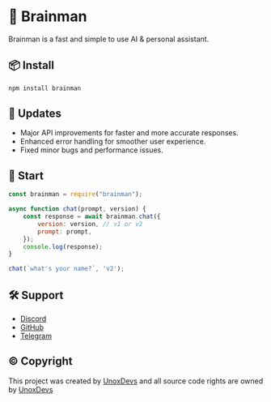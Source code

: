 # 🤖 Brainman
Brainman is a fast and simple to use AI & personal assistant.

## 📦 Install
```bash
npm install brainman
```

## 🎉 Updates
- Major API improvements for faster and more accurate responses.
- Enhanced error handling for smoother user experience.
- Fixed minor bugs and performance issues.

## 🚀 Start
```js
const brainman = require("brainman");

async function chat(prompt, version) {
    const response = await brainman.chat({
        version: version, // v1 or v2
        prompt: prompt,
    });
    console.log(response);
}

chat(`what's your name?`, 'v2');
```

## 🛠️ Support
- [Discord](https://discord.gg/b9gS3r7XuJ)
- [GitHub](https://github.com/unoxdevs/brainman)
- [Telegram](https://t.me/unoxdevs)

## © Copyright
This project was created by [UnoxDevs](https://github.com/unoxdevs/brainman) and all source code rights are owned by [UnoxDevs](https://github.com/unoxdevs)